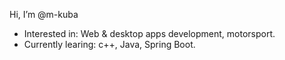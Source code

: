 Hi, I’m @m-kuba
- Interested in: Web & desktop apps development, motorsport.
- Currently learing: c++, Java, Spring Boot.

<!---
TiBisiek/TiBisiek is a ✨ special ✨ repository because its `README.md` (this file) appears on your GitHub profile.
You can click the Preview link to take a look at your changes.
--->
